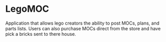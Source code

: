 # LegoMOC
Application that allows lego creators the ability to post MOCs, plans, and parts lists. Users can also purchase MOCs direct from the store and have pick a bricks sent to there house.
